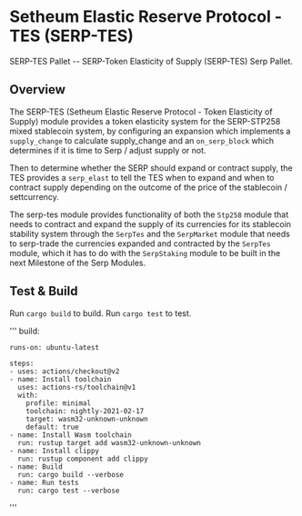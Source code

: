# Setheum Elastic Reserve Protocol - TES (SERP-TES)
SERP-TES Pallet -- SERP-Token Elasticity of Supply (SERP-TES) Serp Pallet.

## Overview

 The SERP-TES (Setheum Elastic Reserve Protocol - Token Elasticity of Supply) 
 module provides a token elasticity system for the SERP-STP258 mixed stablecoin system, 
 by configuring an expansion which implements a `supply_change` to calculate supply_change
 and an `on_serp_block` which determines if it is time to Serp / adjust supply or not.

 Then to determine whether the SERP should expand or contract supply, the TES provides
 a `serp_elast` to tell the TES when to expand and when to contract supply depending on 
 the outcome of the price of the stablecoin / settcurrency.

 The serp-tes module provides functionality of both the `Stp258` module that needs 
 to contract and expand the supply of its currencies for its stablecoin stability  system through the `SerpTes`
 and the `SerpMarket` module that needs to serp-trade the currencies expanded and 
 contracted by the `SerpTes` module, which it has to do with the `SerpStaking` module to be 
 built in the next Milestone of the Serp Modules.
 
## Test & Build

Run `cargo build` to build.
Run `cargo test` to test.

'''
build:

    runs-on: ubuntu-latest
    
    steps:
    - uses: actions/checkout@v2
    - name: Install toolchain
      uses: actions-rs/toolchain@v1
      with:
        profile: minimal
        toolchain: nightly-2021-02-17
        target: wasm32-unknown-unknown
        default: true
    - name: Install Wasm toolchain
      run: rustup target add wasm32-unknown-unknown
    - name: Install clippy
      run: rustup component add clippy
    - name: Build
      run: cargo build --verbose
    - name: Run tests
      run: cargo test --verbose
'''